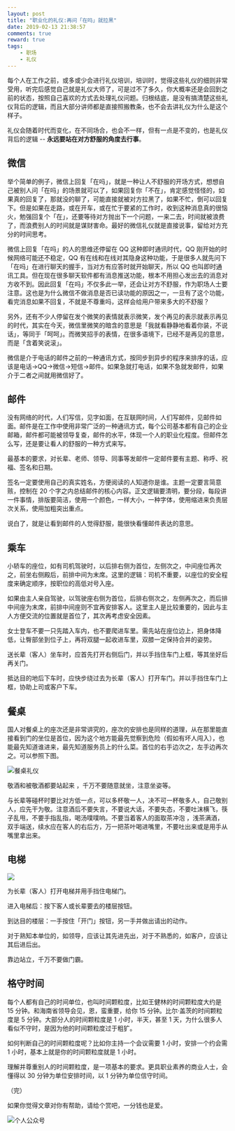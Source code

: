 ```yaml
---
layout: post
title: "职业化的礼仪:再问「在吗」就拉黑"
date: 2019-02-13 21:38:57
comments: true
reward: true
tags: 
	- 职场
    - 礼仪
---
```



每个人在工作之前，或多或少会进行礼仪培训，培训时，觉得这些礼仪的细则非常受用，听完后感觉自己就是礼仪大师了，可是过不了多久，你大概率还是会回到之前的状态，按照自己喜欢的方式去处理礼仪问题。归根结底，是没有搞清楚这些礼仪背后的逻辑，而且大部分讲师都是直接照搬教条，也不会去讲礼仪为什么是这个样子。

<!-- more -->

礼仪会随着时代而变化，在不同场合，也会不一样，但有一点是不变的，也是礼仪背后的逻辑 -- **永远要站在对方舒服的角度去行事**。

## 微信
举个简单的例子，微信上回复「在吗」，就是一种让人不舒服的开场方式，想想自己被别人问「在吗」的场景就可以了，如果回复你「不在」，肯定感觉怪怪的，如果真的回复了，那就没的聊了，可能直接就被对方拉黑了，如果不忙，倒可以回复下。但是如果在走路，或在开车，或在忙于要紧的工作时，收到这种消息真的很恼火，勉强回复个「在」，还要等待对方抛出下一个问题，一来二去，时间就被浪费了，而浪费别人的时间就是谋财害命。最好的微信礼仪就是直接说事，留给对方充分的时间思考。

微信上回复「在吗」的人的思维还停留在 QQ 这种即时通讯时代，QQ 刚开始的时候网络可能还不稳定，QQ 有在线和在线对其隐身这种功能，于是很多人就先问下 「在吗」在进行聊天的握手，当对方有应答时就开始聊天，所以 QQ 也叫即时通讯工具。但在现在很多聊天软件都有消息推送功能，根本不用担心发出去的消息对方收不到。因此回复「在吗」不仅多此一举，还会让对方不舒服，作为职场人士要注意。这也是为什么微信不做消息是否已读功能的原因之一，一旦有了这个功能，看完消息如果不回复，不就是不尊重吗，这样会给用户带来多大的不舒服？

另外，还有不少人停留在发个微笑的表情就表示微笑，发个再见的表示就表示再见的时代，其实在今天，微信里微笑的暗含的意思是「我就看静静地看着你装，不说话」，等同于「呵呵」。而微笑招手的表情，在很多语境下，已经不是再见的意思，而是「含着笑说滚」。

微信是介于电话的邮件之前的一种通讯方式，按同步到异步的程序来排序的话，应该是电话->QQ->微信->短信->邮件。如果急就打电话，如果不急就发邮件，如果介于二者之间就用微信好了。

## 邮件

没有网络的时代，人们写信，见字如面，在互联网时间，人们写邮件，见邮件如面。邮件是在工作中使用非常广泛的一种通讯方式，每个公司基本都有自己的企业邮箱，邮件都可能被领导复查，邮件的水平，体现一个人的职业化程度。但邮件怎么写，还是要让看人的舒服的一种方式来写。

最基本的要求，对长辈、老师、领导、同事等发邮件一定邮件要有主题、称呼、祝福、签名和日期。

签名一定要使用自己的真实姓名，方便阅读的人知道你是谁。主题一定要言简意赅，控制在 20 个字之内总结邮件的核心内容。正文逻辑要清明，要分段，每段讲一件事情，排版要简洁，使用一个颜色，一样大小，一种字体，使用缩进来负责层次关系，使用加粗突出重点。

说白了，就是让看到邮件的人觉得舒服，能很快看懂邮件表达的意思。

## 乘车

小轿车的座位，如有司机驾驶时，以后排右侧为首位，左侧次之，中间座位再次之，前坐右侧殿后，前排中间为末席。这里的逻辑：司机不重要，以座位的安全程度来确定顺序，按职位的高低对号入座。

如果由主人亲自驾驶，以驾驶座右侧为首位，后排右侧次之，左侧再次之，而后排中间座为末席，前排中间座则不宜再安排客人。这里主人是比较重要的，因此与主人方便交流的位置就是首位了，其次再考虑安全因素。

女士登车不要一只先踏入车内，也不要爬进车里。需先站在座位边上，把身体降低，让臀部坐到位子上，再将双腿一起收进车里，双膝一定保持合并的姿势。  

送长辈（客人）坐车时，应首先打开右侧后门，并以手挡住车门上框，等其坐好后再关门。 

抵达目的地后下车时，应快步绕过去为长辈（客人）打开车门。并以手挡住车门上框，协助上司或客户下车。

## 餐桌

国人对餐桌上的座次还是非常讲究的，座次的安排也是同样的道理，从在那里能直接看到门的坐位是首位，因为这个地方能最先觉察到危险（假如有坏人闯入），也能最先知道谁进来，最先知道服务员上的什么菜。首位的右手边次之，左手边再次之。可以参照下图。

![餐桌礼仪](https://upload-images.jianshu.io/upload_images/12989993-4737c3052ed94cc1.png?imageMogr2/auto-orient/strip%7CimageView2/2/w/1240)

敬酒和被敬酒都要站起来 ，千万不要随意就坐，注意坐姿等。

与长辈等碰杯时要比对方低一点，可以多杯敬一人，决不可一杯敬多人，自己敬别人，应先干为敬。注意酒后不要失言，不要说大话，不要失态，不要吐沫横飞，筷子乱甩，不要手指乱指，喝汤噗噗响。不要当着客人的面取茶冲泡 ，浅茶满酒，双手端送，续水应在客人的右后方，万一把茶叶喝进嘴里，不要吐出来或是用手从嘴里拿出来。 

## 电梯

![](https://upload-images.jianshu.io/upload_images/12989993-d238e58578e88283.png?imageMogr2/auto-orient/strip%7CimageView2/2/w/1240)

为长辈（客人）打开电梯并用手挡住电梯门。 

进入电梯后：按下客人或长辈要去的楼层按钮。

到达目的楼层：一手按住「开门」按钮，另一手并做出请出的动作。 

对于熟知本单位的，如领导，应该让其先进先出，对于不熟悉的，如客户，应该让其后进后出。

靠边站立，千万不要做门霸。

## 格守时间

每个人都有自己的时间单位，也叫时间颗粒度，比如王健林的时间颗粒度大约是 15 分钟。和海南省领导会见，恩，蛮重要，给你 15 分钟。比尔·盖茨的时间颗粒度是 5 分钟。大部分人的时间颗粒度是 1 小时，半天，甚至 1 天，为什么很多人看似不守时，是因为他的时间颗粒度过于粗犷。



如何判断自己的时间颗粒度呢？比如你主持一个会议需要 1 小时，安排一个约会需 1 小时，基本上就是你的时间颗粒度就是 1 小时。

理解并尊重别人的时间颗粒度，是一项基本的要求。更具职业素养的商业人士，会懂得以 30 分钟为单位安排时间，以 1 分钟为单位信守时间。

（完）


如果你觉得文章对你有帮助，请给个赏吧，一分钱也是爱。

![个人公众号](/assets/img/wechat2.jpg)
